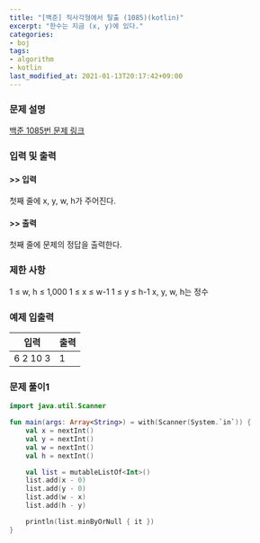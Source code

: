 ```yaml
---
title: "[백준] 직사각형에서 탈출 (1085)(kotlin)"
excerpt: "한수는 지금 (x, y)에 있다."
categories:
- boj
tags:
- algorithm
- kotlin
last_modified_at: 2021-01-13T20:17:42+09:00
---
```



### 문제 설명
[백준 1085번 문제 링크](https://www.acmicpc.net/problem/1085#description)




### 입력 및 출력
#### >> 입력
첫째 줄에 x, y, w, h가 주어진다.



#### >> 출력
첫째 줄에 문제의 정답을 출력한다.





### 제한 사항


1 ≤ w, h ≤ 1,000
1 ≤ x ≤ w\-1
1 ≤ y ≤ h\-1
x, y, w, h는 정수




### 예제 입출력


|입력|출력|
|-----|------|
|6 2 10 3|1|




### 문제 풀이1
```kotlin
import java.util.Scanner

fun main(args: Array<String>) = with(Scanner(System.`in`)) {
    val x = nextInt()
    val y = nextInt()
    val w = nextInt()
    val h = nextInt()

    val list = mutableListOf<Int>()
    list.add(x - 0)
    list.add(y - 0)
    list.add(w - x)
    list.add(h - y)

    println(list.minByOrNull { it })
}
```